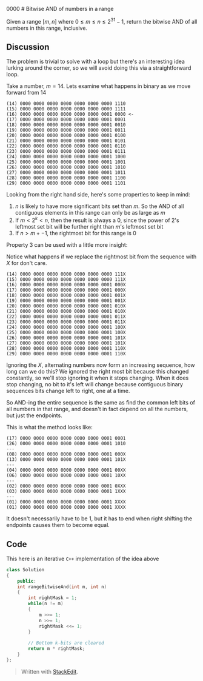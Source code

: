 0000 # Bitwise AND of numbers in a range

Given a range $[m, n]$ where $0 \leq m \leq n \leq 2^{31} - 1$, return the bitwise AND of all numbers in this range, inclusive.

## Discussion
The problem is trivial to solve with a loop but there's an interesting idea lurking around the corner, so we will avoid doing this via a straightforward loop.

Take a number, $m = 14$. Lets examine what happens in binary as we move forward from 14

```
(14) 0000 0000 0000 0000 0000 0000 0000 1110
(15) 0000 0000 0000 0000 0000 0000 0000 1111
(16) 0000 0000 0000 0000 0000 0000 0001 0000 <-
(17) 0000 0000 0000 0000 0000 0000 0001 0001
(18) 0000 0000 0000 0000 0000 0000 0001 0010
(19) 0000 0000 0000 0000 0000 0000 0001 0011
(20) 0000 0000 0000 0000 0000 0000 0001 0100
(21) 0000 0000 0000 0000 0000 0000 0001 0101
(22) 0000 0000 0000 0000 0000 0000 0001 0110
(23) 0000 0000 0000 0000 0000 0000 0001 0111
(24) 0000 0000 0000 0000 0000 0000 0001 1000
(25) 0000 0000 0000 0000 0000 0000 0001 1001
(26) 0000 0000 0000 0000 0000 0000 0001 1010
(27) 0000 0000 0000 0000 0000 0000 0001 1011
(28) 0000 0000 0000 0000 0000 0000 0001 1100
(29) 0000 0000 0000 0000 0000 0000 0001 1101
```
Looking from the right hand side, here's some properties to keep in mind:
1. $n$ is likely to have more significant bits set than $m$. So the AND of all contiguous elements in this range can only be as large as $m$
2. If $m < 2^k < n$, then the result is always a $0$, since the power of $2$'s leftmost set bit will be further right than $m$'s leftmost set bit
3. If $n > m + -1$, the rightmost bit for this range is $0$

Property $3$ can be used with a little more insight:

Notice what happens if we replace the rightmost bit from the sequence with $X$ for don't care.
```
(14) 0000 0000 0000 0000 0000 0000 0000 111X
(15) 0000 0000 0000 0000 0000 0000 0000 111X
(16) 0000 0000 0000 0000 0000 0000 0001 000X
(17) 0000 0000 0000 0000 0000 0000 0001 000X
(18) 0000 0000 0000 0000 0000 0000 0001 001X
(19) 0000 0000 0000 0000 0000 0000 0001 001X
(20) 0000 0000 0000 0000 0000 0000 0001 010X
(21) 0000 0000 0000 0000 0000 0000 0001 010X
(22) 0000 0000 0000 0000 0000 0000 0001 011X
(23) 0000 0000 0000 0000 0000 0000 0001 011X
(24) 0000 0000 0000 0000 0000 0000 0001 100X
(25) 0000 0000 0000 0000 0000 0000 0001 100X
(26) 0000 0000 0000 0000 0000 0000 0001 101X
(27) 0000 0000 0000 0000 0000 0000 0001 101X
(28) 0000 0000 0000 0000 0000 0000 0001 110X
(29) 0000 0000 0000 0000 0000 0000 0001 110X
```
Ignoring the $X$, alternating numbers now form an increasing sequence, how long can we do this? We ignored the right most bit because this changed constantly, so we'll stop ignoring it when it stops changing. When it does stop changing, no bit to it's left will change because contiguous binary sequences bits change left to right, one at a time.

So AND-ing the entire sequence is the same as find the common left bits of all numbers in that range, and doesn't in fact depend on all the numbers, but just the endpoints.

This is what the method looks like:
```
(17) 0000 0000 0000 0000 0000 0000 0001 0001
(26) 0000 0000 0000 0000 0000 0000 0001 1010
---
(08) 0000 0000 0000 0000 0000 0000 0001 000X
(13) 0000 0000 0000 0000 0000 0000 0001 101X
---
(04) 0000 0000 0000 0000 0000 0000 0001 00XX
(06) 0000 0000 0000 0000 0000 0000 0001 10XX
---
(02) 0000 0000 0000 0000 0000 0000 0001 0XXX
(03) 0000 0000 0000 0000 0000 0000 0001 1XXX
---
(01) 0000 0000 0000 0000 0000 0000 0001 XXXX
(01) 0000 0000 0000 0000 0000 0000 0001 XXXX
```

It doesn't necessarily have to be $1$, but it has to end when right shifting the endpoints causes them to become equal.

## Code
This here is an iterative `C++` implementation of the idea above
```cpp
class Solution 
{
    public:
    int rangeBitwiseAnd(int m, int n) 
    {
        int rightMask = 1;
        while(n != m)
        {
            m >>= 1;
            n >>= 1;
            rightMask <<= 1;
        }
        
        // Bottom k-bits are cleared
        return m * rightMask;
    }
};
```
> Written with [StackEdit](https://stackedit.io/).